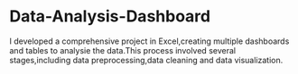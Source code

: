 # Data-Analysis-Dashboard
I developed a comprehensive project in Excel,creating multiple dashboards and tables to analysie the data.This process involved several stages,including data preprocessing,data cleaning and data visualization.

